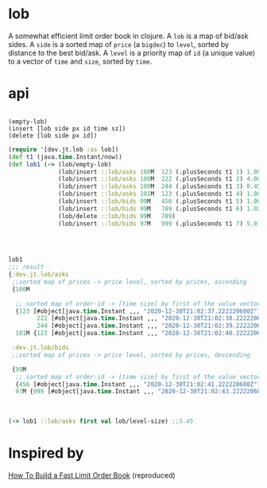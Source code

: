 # lob

A somewhat efficient limit order book in clojure. 
A `lob` is a map of bid/ask sides.
A `side` is a sorted map of `price` (a `bigdec`) to `level`, sorted by distance to the best bid/ask.
A `level` is a priority map of `id` (a unique value) to a vector of `time` and `size`, sorted by `time`.

# api

```

(empty-lob)
(insert [lob side px id time sz])
(delete [lob side px id])
```


```clojure
(require '[dev.jt.lob :as lob])
(def t1 (java.time.Instant/now))
(def lob1 (-> (lob/empty-lob)
              (lob/insert ::lob/asks 100M  123 (.plusSeconds t1 1) 1.00)
              (lob/insert ::lob/asks 100M  222 (.plusSeconds t1 2) 4.00)
              (lob/insert ::lob/asks 100M  244 (.plusSeconds t1 3) 0.45)
              (lob/insert ::lob/asks 101M  123 (.plusSeconds t1 4) 1.00)
              (lob/insert ::lob/bids 99M   456 (.plusSeconds t1 5) 1.00)
              (lob/insert ::lob/bids 99M   789 (.plusSeconds t1 6) 1.02)
              (lob/delete ::lob/bids 99M   789)
              (lob/insert ::lob/bids 97M   999 (.plusSeconds t1 7) 5.0)))
              
              
```
```clojure

lob1
;;; result
{:dev.jt.lob/asks
 ;;sorted map of prices -> price level, sorted by prices, ascending
 {100M

  ;; sorted map of order-id -> [time size] by first of the value vector (the time)
  {123 [#object[java.time.Instant ,,, "2020-12-30T21:02:37.222220600Z"] 1.0],
        222 [#object[java.time.Instant ,,, "2020-12-30T21:02:38.222220600Z"] 4.0],
        244 [#object[java.time.Instant ,,, "2020-12-30T21:02:39.222220600Z"] 0.45]},
  101M {123 [#object[java.time.Instant ,,, "2020-12-30T21:02:40.222220600Z"] 1.0]}}

 :dev.jt.lob/bids
 ;;sorted map of prices -> price level, sorted by prices, descending

 {99M
  ;; sorted map of order-id -> [time size] by first of the value vector (the time)
  {456 [#object[java.time.Instant ,,, "2020-12-30T21:02:41.222220600Z"] 1.0]},
  97M {999 [#object[java.time.Instant ,,, "2020-12-30T21:02:43.222220600Z"] 5.0]}}}
  
  
  
(-> lob1 ::lob/asks first val lob/level-size) ;;5.45
```

# Inspired by

[How To Build a Fast Limit Order Book](https://gist.github.com/halfelf/db1ae032dc34278968f8bf31ee999a25) (reproduced)
